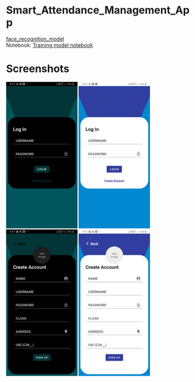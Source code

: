 # Smart_Attendance_Management_App

[face_recognition_model](https://drive.google.com/file/d/1EJnMNjI4fCBkewhpUShoGx9uZNw9uIQ7/view?usp=sharing)      
Notebook: [Training model notebook](https://www.kaggle.com/omkaramilkanthwar/face-model)

# Screenshots
<img src="https://github.com/Aniruddha004/Smart_Attendance_Management_App/blob/master/images/login_dark.jpg" height="400">      <img src="https://github.com/Aniruddha004/Smart_Attendance_Management_App/blob/master/images/login_light.jpg" height="400">      <img src="https://github.com/Aniruddha004/Smart_Attendance_Management_App/blob/master/images/signup_dark.jpg" height="400">      <img src="https://github.com/Aniruddha004/Smart_Attendance_Management_App/blob/master/images/signup_light.jpg" height="400">

